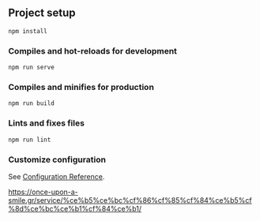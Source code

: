 
## Project setup
```
npm install
```

### Compiles and hot-reloads for development
```
npm run serve
```

### Compiles and minifies for production
```
npm run build
```

### Lints and fixes files
```
npm run lint
```

### Customize configuration
See [Configuration Reference](https://cli.vuejs.org/config/).



https://once-upon-a-smile.gr/service/%ce%b5%ce%bc%cf%86%cf%85%cf%84%ce%b5%cf%8d%ce%bc%ce%b1%cf%84%ce%b1/